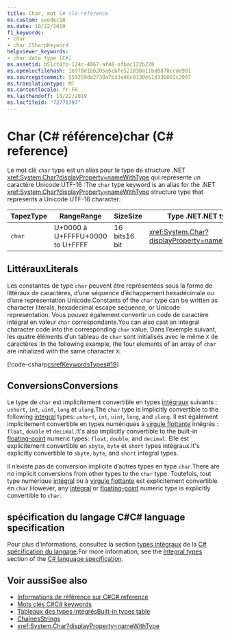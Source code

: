 ```yaml
---
title: Char, mot C# clé-référence
ms.custom: seodec18
ms.date: 10/22/2019
f1_keywords:
- char
- char_CSharpKeyword
helpviewer_keywords:
- char data type [C#]
ms.assetid: b51cf4fb-124c-4067-af48-afbac122b228
ms.openlocfilehash: 1b9f8d1bb205a6cbfe521830a11bd8878ccde991
ms.sourcegitcommit: 559259da2738a7b33a46c0130e51d336091c2097
ms.translationtype: MT
ms.contentlocale: fr-FR
ms.lasthandoff: 10/22/2019
ms.locfileid: "72771797"
---
```

# <a name="char-c-reference"></a><span data-ttu-id="8b9d3-102">Char (C# référence)</span><span class="sxs-lookup"><span data-stu-id="8b9d3-102">char (C# reference)</span></span>

<span data-ttu-id="8b9d3-103">Le mot clé `char` type est un alias pour le type de structure .NET <xref:System.Char?displayProperty=nameWithType> qui représente un caractère Unicode UTF-16 :</span><span class="sxs-lookup"><span data-stu-id="8b9d3-103">The `char` type keyword is an alias for the .NET <xref:System.Char?displayProperty=nameWithType> structure type that represents a Unicode UTF-16 character:</span></span>

|<span data-ttu-id="8b9d3-104">Tapez</span><span class="sxs-lookup"><span data-stu-id="8b9d3-104">Type</span></span>|<span data-ttu-id="8b9d3-105">Range</span><span class="sxs-lookup"><span data-stu-id="8b9d3-105">Range</span></span>|<span data-ttu-id="8b9d3-106">Size</span><span class="sxs-lookup"><span data-stu-id="8b9d3-106">Size</span></span>|<span data-ttu-id="8b9d3-107">Type .NET</span><span class="sxs-lookup"><span data-stu-id="8b9d3-107">.NET type</span></span>|
|----------|-----------|----------|-------------------------|
|`char`|<span data-ttu-id="8b9d3-108">U+0000 à U+FFFF</span><span class="sxs-lookup"><span data-stu-id="8b9d3-108">U+0000 to U+FFFF</span></span>|<span data-ttu-id="8b9d3-109">16 bits</span><span class="sxs-lookup"><span data-stu-id="8b9d3-109">16 bit</span></span>|<xref:System.Char?displayProperty=nameWithType>|

## <a name="literals"></a><span data-ttu-id="8b9d3-110">Littéraux</span><span class="sxs-lookup"><span data-stu-id="8b9d3-110">Literals</span></span>

<span data-ttu-id="8b9d3-111">Les constantes de type `char` peuvent être représentées sous la forme de littéraux de caractères, d’une séquence d’échappement hexadécimale ou d’une représentation Unicode.</span><span class="sxs-lookup"><span data-stu-id="8b9d3-111">Constants of the `char` type can be written as character literals, hexadecimal escape sequence, or Unicode representation.</span></span> <span data-ttu-id="8b9d3-112">Vous pouvez également convertir un code de caractère intégral en valeur `char` correspondante.</span><span class="sxs-lookup"><span data-stu-id="8b9d3-112">You can also cast an integral character code into the corresponding `char` value.</span></span> <span data-ttu-id="8b9d3-113">Dans l’exemple suivant, les quatre éléments d’un tableau de `char` sont initialisés avec le même `X` de caractères :</span><span class="sxs-lookup"><span data-stu-id="8b9d3-113">In the following example, the four elements of an array of `char` are initialized with the same character `X`:</span></span>

[!code-csharp[csrefKeywordsTypes#19](~/samples/snippets/csharp/VS_Snippets_VBCSharp/csrefKeywordsTypes/CS/keywordsTypes.cs#19)]

## <a name="conversions"></a><span data-ttu-id="8b9d3-114">Conversions</span><span class="sxs-lookup"><span data-stu-id="8b9d3-114">Conversions</span></span>

<span data-ttu-id="8b9d3-115">Le type de `char` est implicitement convertible en types [intégraux](../builtin-types/integral-numeric-types.md) suivants : `ushort`, `int`, `uint`, `long` et `ulong`.</span><span class="sxs-lookup"><span data-stu-id="8b9d3-115">The `char` type is implicitly convertible to the following [integral](../builtin-types/integral-numeric-types.md) types: `ushort`, `int`, `uint`, `long`, and `ulong`.</span></span> <span data-ttu-id="8b9d3-116">Il est également implicitement convertible en types numériques à [virgule flottante](../builtin-types/floating-point-numeric-types.md) intégrés : `float`, `double` et `decimal`.</span><span class="sxs-lookup"><span data-stu-id="8b9d3-116">It's also implicitly convertible to the built-in [floating-point](../builtin-types/floating-point-numeric-types.md) numeric types: `float`, `double`, and `decimal`.</span></span> <span data-ttu-id="8b9d3-117">Elle est explicitement convertible en `sbyte`, `byte` et `short` types intégraux.</span><span class="sxs-lookup"><span data-stu-id="8b9d3-117">It's explicitly convertible to `sbyte`, `byte`, and `short` integral types.</span></span>

<span data-ttu-id="8b9d3-118">Il n’existe pas de conversion implicite d’autres types en type `char`.</span><span class="sxs-lookup"><span data-stu-id="8b9d3-118">There are no implicit conversions from other types to the `char` type.</span></span> <span data-ttu-id="8b9d3-119">Toutefois, tout type numérique [intégral](../builtin-types/integral-numeric-types.md) ou à [virgule flottante](../builtin-types/floating-point-numeric-types.md) est explicitement convertible en `char`.</span><span class="sxs-lookup"><span data-stu-id="8b9d3-119">However, any [integral](../builtin-types/integral-numeric-types.md) or [floating-point](../builtin-types/floating-point-numeric-types.md) numeric type is explicitly convertible to `char`.</span></span>

## <a name="c-language-specification"></a><span data-ttu-id="8b9d3-120">spécification du langage C#</span><span class="sxs-lookup"><span data-stu-id="8b9d3-120">C# language specification</span></span>

<span data-ttu-id="8b9d3-121">Pour plus d’informations, consultez la section [types intégraux](~/_csharplang/spec/types.md#integral-types) de la [ C# spécification du langage](~/_csharplang/spec/introduction.md).</span><span class="sxs-lookup"><span data-stu-id="8b9d3-121">For more information, see the [Integral types](~/_csharplang/spec/types.md#integral-types) section of the [C# language specification](~/_csharplang/spec/introduction.md).</span></span>

## <a name="see-also"></a><span data-ttu-id="8b9d3-122">Voir aussi</span><span class="sxs-lookup"><span data-stu-id="8b9d3-122">See also</span></span>

- [<span data-ttu-id="8b9d3-123">Informations de référence sur C#</span><span class="sxs-lookup"><span data-stu-id="8b9d3-123">C# reference</span></span>](../index.md)
- [<span data-ttu-id="8b9d3-124">Mots clés C#</span><span class="sxs-lookup"><span data-stu-id="8b9d3-124">C# keywords</span></span>](./index.md)
- [<span data-ttu-id="8b9d3-125">Tableaux des types intégrés</span><span class="sxs-lookup"><span data-stu-id="8b9d3-125">Built-in types table</span></span>](./built-in-types-table.md)
- [<span data-ttu-id="8b9d3-126">Chaînes</span><span class="sxs-lookup"><span data-stu-id="8b9d3-126">Strings</span></span>](../../programming-guide/strings/index.md)
- <xref:System.Char?displayProperty=nameWithType>
